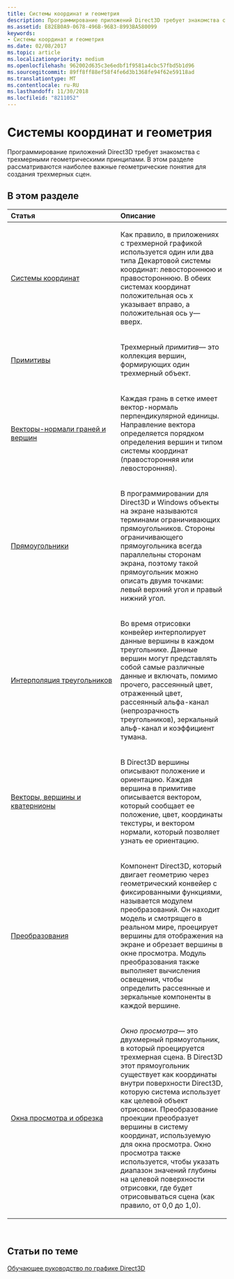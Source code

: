 ```yaml
---
title: Системы координат и геометрия
description: Программирование приложений Direct3D требует знакомства с трехмерными геометрическими принципами. В этом разделе рассматриваются наиболее важные геометрические понятия для создания трехмерных сцен.
ms.assetid: E82EB0A9-0678-496B-96B3-8993BA580099
keywords:
- Системы координат и геометрия
ms.date: 02/08/2017
ms.topic: article
ms.localizationpriority: medium
ms.openlocfilehash: 962002d635c3e6edbf1f9581a4cbc57fbd5b1d96
ms.sourcegitcommit: 89ff8ff88ef58f4fe6d3b1368fe94f62e59118ad
ms.translationtype: MT
ms.contentlocale: ru-RU
ms.lasthandoff: 11/30/2018
ms.locfileid: "8211052"
---
```

# <a name="coordinate-systems-and-geometry"></a>Системы координат и геометрия


Программирование приложений Direct3D требует знакомства с трехмерными геометрическими принципами. В этом разделе рассматриваются наиболее важные геометрические понятия для создания трехмерных сцен.

## <a name="span-idin-this-sectionspanin-this-section"></a><span id="in-this-section"></span>В этом разделе


<table>
<colgroup>
<col width="50%" />
<col width="50%" />
</colgroup>
<thead>
<tr class="header">
<th align="left">Статья</th>
<th align="left">Описание</th>
</tr>
</thead>
<tbody>
<tr class="odd">
<td align="left"><p><a href="coordinate-systems.md">Системы координат</a></p></td>
<td align="left"><p>Как правило, в приложениях с трехмерной графикой используется один или два типа Декартовой системы координат: левостороннюю и правостороннюю. В обеих системах координат положительная ось x указывает вправо, а положительная ось y— вверх.</p></td>
</tr>
<tr class="even">
<td align="left"><p><a href="primitives.md">Примитивы</a></p></td>
<td align="left"><p>Трехмерный <em>примитив</em>— это коллекция вершин, формирующих один трехмерный объект.</p></td>
</tr>
<tr class="odd">
<td align="left"><p><a href="face-and-vertex-normal-vectors.md">Векторы-нормали граней и вершин</a></p></td>
<td align="left"><p>Каждая грань в сетке имеет вектор-нормаль перпендикулярной единицы. Направление вектора определяется порядком определения вершин и типом системы координат (правосторонняя или левосторонняя).</p></td>
</tr>
<tr class="even">
<td align="left"><p><a href="rectangles.md">Прямоугольники</a></p></td>
<td align="left"><p>В программировании для Direct3D и Windows объекты на экране называются терминами ограничивающих прямоугольников. Стороны ограничивающего прямоугольника всегда параллельны сторонам экрана, поэтому такой прямоугольник можно описать двумя точками: левый верхний угол и правый нижний угол.</p></td>
</tr>
<tr class="odd">
<td align="left"><p><a href="triangle-interpolation.md">Интерполяция треугольников</a></p></td>
<td align="left"><p>Во время отрисовки конвейер интерполирует данные вершины в каждом треугольнике. Данные вершин могут представлять собой самые различные данные и включать, помимо прочего, рассеянный цвет, отраженный цвет, рассеянный альфа-канал (непрозрачность треугольников), зеркальный альф-канал и коэффициент тумана.</p></td>
</tr>
<tr class="even">
<td align="left"><p><a href="vectors--vertices--and-quaternions.md">Векторы, вершины и кватернионы</a></p></td>
<td align="left"><p>В Direct3D вершины описывают положение и ориентацию. Каждая вершина в примитиве описывается вектором, который сообщает ее положение, цвет, координаты текстуры, и вектором нормали, который позволяет узнать ее ориентацию.</p></td>
</tr>
<tr class="odd">
<td align="left"><p><a href="transforms.md">Преобразования</a></p></td>
<td align="left"><p>Компонент Direct3D, который двигает геометрию через геометрический конвейер с фиксированными функциями, называется модулем преобразований. Он находит модель и смотрящего в реальном мире, проецирует вершины для отображения на экране и обрезает вершины в окне просмотра. Модуль преобразования также выполняет вычисления освещения, чтобы определить рассеянные и зеркальные компоненты в каждой вершине.</p></td>
</tr>
<tr class="even">
<td align="left"><p><a href="viewports-and-clipping.md">Окна просмотра и обрезка</a></p></td>
<td align="left"><p><em>Окно просмотра</em>— это двухмерный прямоугольник, в который проецируется трехмерная сцена. В Direct3D этот прямоугольник существует как координаты внутри поверхности Direct3D, которую система использует как целевой объект отрисовки. Преобразование проекции преобразует вершины в систему координат, используемую для окна просмотра. Окно просмотра также используется, чтобы указать диапазон значений глубины на целевой поверхности отрисовки, где будет отрисовываться сцена (как правило, от 0,0 до 1,0).</p></td>
</tr>
</tbody>
</table>

 

## <a name="span-idrelated-topicsspanrelated-topics"></a><span id="related-topics"></span>Статьи по теме


[Обучающее руководство по графике Direct3D](index.md)

 

 




